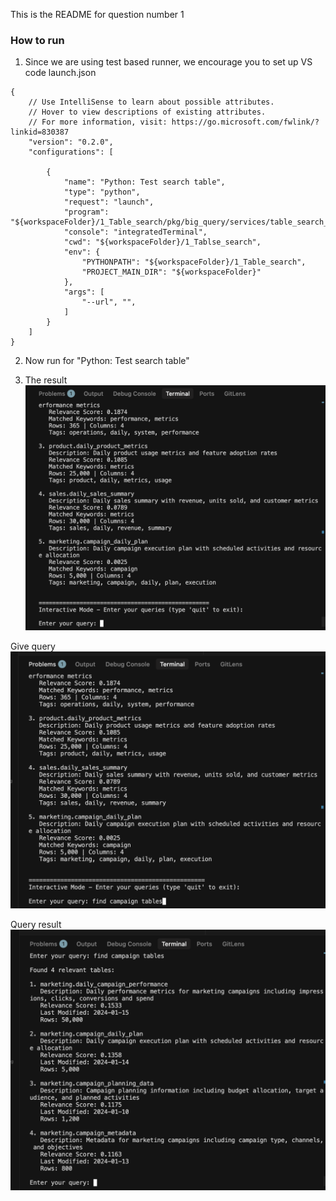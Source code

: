 This is the README for question number 1

### How to run
1. Since we are using test based runner, we encourage you to set up VS code launch.json

```
{
    // Use IntelliSense to learn about possible attributes.
    // Hover to view descriptions of existing attributes.
    // For more information, visit: https://go.microsoft.com/fwlink/?linkid=830387
    "version": "0.2.0",
    "configurations": [

        {
            "name": "Python: Test search table",
            "type": "python",
            "request": "launch",
            "program": "${workspaceFolder}/1_Table_search/pkg/big_query/services/table_search_test.py",
            "console": "integratedTerminal",
            "cwd": "${workspaceFolder}/1_Tablse_search",
            "env": {
                "PYTHONPATH": "${workspaceFolder}/1_Table_search",
                "PROJECT_MAIN_DIR": "${workspaceFolder}"
            },
            "args": [
                "--url", "",
            ]
        }
    ]
}
```

2. Now run for "Python: Test search table"

3. The result 
![Alt text](assets/1a.png)

Give query
![Alt text](assets/1b.png)

Query result 
![Alt text](assets/1c.png)
